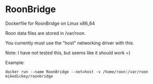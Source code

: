 # RoonBridge
Dockerfile for RoonBridge on Linux x86_64

Roon data files are stored in /var/roon.

You currently must use the "host" networking driver with this.

Note: I have not tested this, but seems like it should work =)

Example:

    docker run --name RoonBridge --net=host -v /home/roon:/var/roon mikedickey/roonbridge
